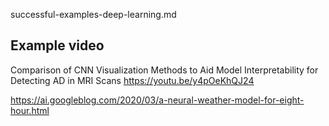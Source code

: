 successful-examples-deep-learning.md
## Example video
Comparison of CNN Visualization Methods to Aid Model Interpretability for Detecting AD in MRI Scans
https://youtu.be/y4pOeKhQJ24




https://ai.googleblog.com/2020/03/a-neural-weather-model-for-eight-hour.html
